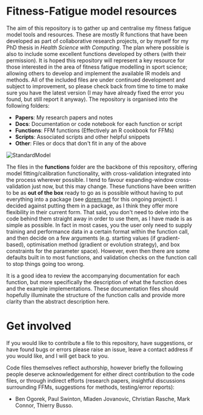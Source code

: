 # Fitness-Fatigue model resources

The aim of this repository is to gather up and centralise my fitness fatigue model tools and resources. These are mostly R functions that have been developed as part of collaborative research projects, or by myself for my PhD thesis in *Health Science with Computing*. The plan where possible is also to include some excellent functions developed by others (with their permission). It is hoped this repository will represent a key resource for those interested in the area of fitness fatigue modelling in sport science; allowing others to develop and implement the available IR models and methods. All of the included files are under continued development and subject to improvement, so please check back from time to time to make sure you have the latest version (I may have already fixed the error you found, but still report it anyway). The repository is organised into the following folders:

 - **Papers**:  My research papers and notes
 - **Docs**: Documentation or code notebook for each function or script
 - **Functions**: FFM functions (Effectively an R cookbook for FFMs)
 - **Scripts**: Associated scripts and other helpful snippets
 - **Other**:  Files or docs that don't fit in any of the above

![StandardModel](https://i.ibb.co/NZqYgVp/Screenshot-2020-11-07-at-11-57-55.png)

The files in the **functions** folder are the backbone of this repository, offering model fitting/calibration functionality, with cross-validation integrated into the process wherever possible. I tend to favour expanding-window cross-validation just now, but this may change. These functions have been written to be as **out of the box** ready to go as is possible without having to put everything into a package (see [dorem.net](dorem.net) for this ongoing project). I decided against putting them in a package, as I think they offer more flexibility in their current form. That said, you don't need to delve into the code behind them straight away in order to use them, as I have made is as simple as possible. In fact in most cases, you the user only need to supply training and performance data in a certain format within the function call, and then decide on a few arguments (e.g. starting values (if gradient-based), optimisation method (gradient or evolution strategy), and box constraints for the parameter space). However, even then there are some defaults built in to most functions, and validation checks on the function call to stop things going too wrong.

It is a good idea to review the accompanying documentation for each function, but more specifically the description of what the function does and the example implementations. These documentation files should hopefully illuminate the structure of the function calls and provide more clarity than the abstract description here.

# Get involved
If you would like to contribute a file to this repository, have suggestions, or have found bugs or errors please raise an issue, leave a contact address if you would like, and I will get back to you.

Code files themselves reflect authorship, however briefly the following people deserve acknowledgement for either direct contribution to the code files, or through indirect efforts (research papers, insightful discussions surrounding FFMs, suggestions for methods, testing/error reports):

 - Ben Ogorek, Paul Swinton, Mladen Jovanovic, Christian Rasche, Mark Connor, Thierry Busso. 
